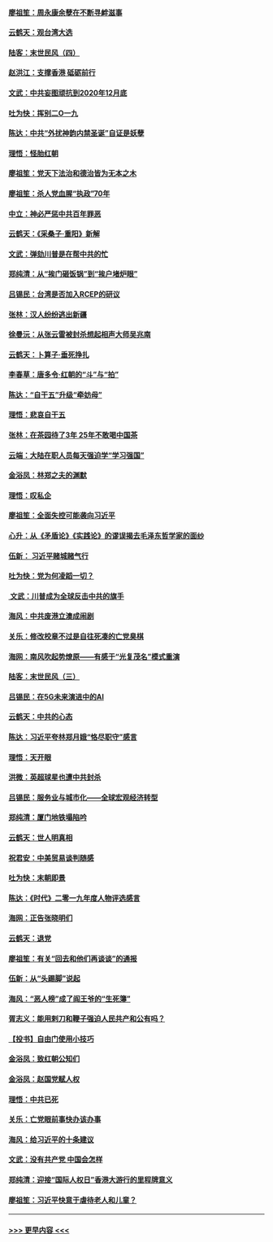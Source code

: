 #### [廖祖笙：周永康余孽在不断寻衅滋事](../pages/nsc993/n11751013.md?t=12281544) 
#### [云鹤天：观台湾大选](../pages/nsc993/n11751007.md?t=12281544) 
#### [陆客：末世民风（四）](../pages/nsc993/n11749203.md?t=12281544) 
#### [赵洪江：支撑香港 砥砺前行](../pages/nsc993/n11748482.md?t=12281544) 
#### [文武：中共妄图顽抗到2020年12月底](../pages/nsc993/n11748446.md?t=12281544) 
#### [吐为快：挥别二O一九](../pages/nsc993/n11748411.md?t=12281544) 
#### [陈达：中共“外扰神韵内禁圣诞”自证是妖孽](../pages/nsc993/n11748226.md?t=12281544) 
#### [理悟：怪胎红朝](../pages/nsc993/n11748206.md?t=12281544) 
#### [廖祖笙：党天下法治和德治皆为无本之木](../pages/nsc993/n11748135.md?t=12281544) 
#### [廖祖笙：杀人党血腥“执政”70年](../pages/nsc993/n11745144.md?t=12281544) 
#### [中立：神必严惩中共百年罪恶](../pages/nsc993/n11744970.md?t=12281544) 
#### [云鹤天：《采桑子‧重阳》新解](../pages/nsc993/n11744948.md?t=12281544) 
#### [文武：弹劾川普是在帮中共的忙](../pages/nsc993/n11744758.md?t=12281544) 
#### [郑纯清：从“挨门砸饭锅”到“挨户堵炉眼”](../pages/nsc993/n11744745.md?t=12281544) 
#### [吕锡民：台湾是否加入RCEP的研议](../pages/nsc993/n11744701.md?t=12281544) 
#### [张林：汉人纷纷逃出新疆](../pages/nsc993/n11743530.md?t=12281544) 
#### [徐曼沅：从张云雷被封杀想起相声大师吴兆南](../pages/nsc993/n11741816.md?t=12281544) 
#### [云鹤天：卜算子‧垂死挣扎](../pages/nsc993/n11739956.md?t=12281544) 
#### [李春草：唐多令‧红朝的“斗”与“拍”](../pages/nsc993/n11739830.md?t=12281544) 
#### [陈达：“自干五”升级“牵妨母”](../pages/nsc993/n11739724.md?t=12281544) 
#### [理悟：悲哀自干五](../pages/nsc993/n11739547.md?t=12281544) 
#### [张林：在茶园待了3年 25年不敢喝中国茶](../pages/nsc993/n11739240.md?t=12281544) 
#### [云端：大陆在职人员每天强迫学“学习强国”](../pages/nsc993/n11738735.md?t=12281544) 
#### [金浴凤：林郑之夫的渊默](../pages/nsc993/n11737735.md?t=12281544) 
#### [理悟：叹私企](../pages/nsc993/n11737715.md?t=12281544) 
#### [廖祖笙：全面失控可能袭向习近平](../pages/nsc993/n11737704.md?t=12281544) 
#### [心升：从《矛盾论》《实践论》的谬误揭去毛泽东哲学家的面纱](../pages/nsc993/n11736962.md?t=12281544) 
#### [伍新： 习近平赌城赌气行](../pages/nsc993/n11736929.md?t=12281544) 
#### [吐为快：党为何凌蹈一切？](../pages/nsc993/n11736915.md?t=12281544) 
#### [ 文武：川普成为全球反击中共的旗手](../pages/nsc993/n11736882.md?t=12281544) 
#### [海风：中共废港立澳成闹剧](../pages/nsc993/n11735857.md?t=12281544) 
#### [关乐：修改校章不过是自往死凑的亡党臭棋](../pages/nsc993/n11735097.md?t=12281544) 
#### [海网：南风吹起势燎原——有感于“光复茂名”模式重演](../pages/nsc993/n11732308.md?t=12281544) 
#### [陆客：末世民风（三）](../pages/nsc993/n11732211.md?t=12281544) 
#### [吕锡民：在5G未来演进中的AI](../pages/nsc993/n11730010.md?t=12281544) 
#### [云鹤天：中共的心态](../pages/nsc993/n11729906.md?t=12281544) 
#### [陈达：习近平夸林郑月娥“恪尽职守”感言](../pages/nsc993/n11729881.md?t=12281544) 
#### [理悟：天开眼](../pages/nsc993/n11729699.md?t=12281544) 
#### [洪微：英超球星也遭中共封杀](../pages/nsc993/n11727243.md?t=12281544) 
#### [吕锡民：服务业与城市化——全球宏观经济转型](../pages/nsc993/n11725845.md?t=12281544) 
#### [郑纯清：厦门地铁塌陷吟](../pages/nsc993/n11725813.md?t=12281544) 
#### [云鹤天：世人明真相](../pages/nsc993/n11725621.md?t=12281544) 
#### [祝君安：中美贸易谈判随感](../pages/nsc993/n11725609.md?t=12281544) 
#### [吐为快：末朝即景](../pages/nsc993/n11723365.md?t=12281544) 
#### [陈达：《时代》二零一九年度人物评选感言](../pages/nsc993/n11723337.md?t=12281544) 
#### [海网：正告张晓明们](../pages/nsc993/n11723228.md?t=12281544) 
#### [云鹤天：退党](../pages/nsc993/n11723056.md?t=12281544) 
#### [廖祖笙：有关“回去和他们再谈谈”的通报](../pages/nsc993/n11722442.md?t=12281544) 
#### [伍新：从“头踢脚”说起](../pages/nsc993/n11722429.md?t=12281544) 
#### [海风：“恶人榜”成了阎王爷的“生死簿”](../pages/nsc993/n11722272.md?t=12281544) 
#### [胥志义：能用剌刀和鞭子强迫人民共产和公有吗？](../pages/nsc993/n11720569.md?t=12281544) 
#### [【投书】自由门使用小技巧](../pages/nsc993/n11720180.md?t=12281544) 
#### [金浴凤：致红朝公知们](../pages/nsc993/n11720563.md?t=12281544) 
#### [金浴凤：赵国党赋人权](../pages/nsc993/n11720533.md?t=12281544) 
#### [理悟：中共已死](../pages/nsc993/n11720233.md?t=12281544) 
#### [关乐：亡党眼前事快办该办事](../pages/nsc993/n11719160.md?t=12281544) 
#### [海风：给习近平的十条建议](../pages/nsc993/n11717616.md?t=12281544) 
#### [文武：没有共产党 中国会怎样](../pages/nsc993/n11717584.md?t=12281544) 
#### [郑纯清：迎接“国际人权日”香港大游行的里程牌意义](../pages/nsc993/n11717417.md?t=12281544) 
#### [廖祖笙：习近平快意于虐待老人和儿童？](../pages/nsc993/n11715313.md?t=12281544) 

----
#### [ >>> 更早内容 <<< ](../indexes/nsc993-earlier.md)
